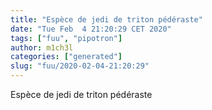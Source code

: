 ```yaml
---
title: "Espèce de jedi de triton pédéraste"
date: "Tue Feb  4 21:20:29 CET 2020"
tags: ["fuu", "pipotron"]
author: m1ch3l
categories: ["generated"]
slug: "fuu/2020-02-04-21:20:29"
---
```


Espèce de jedi de triton pédéraste
